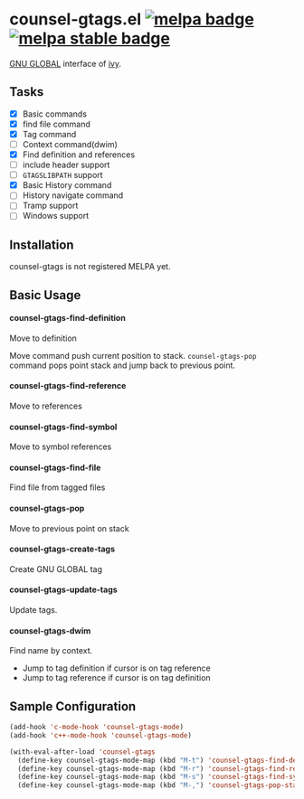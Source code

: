 # counsel-gtags.el [![melpa badge][melpa-badge]][melpa-link] [![melpa stable badge][melpa-stable-badge]][melpa-stable-link]

[GNU GLOBAL](https://www.gnu.org/software/global/) interface of [ivy](https://github.com/abo-abo/swiper).

## Tasks

- [X] Basic commands
- [X] find file command
- [X] Tag command
- [ ] Context command(dwim)
 - [X] Find definition and references
 - [ ] include header support
- [ ] `GTAGSLIBPATH` support
- [X] Basic History command
- [ ] History navigate command
- [ ] Tramp support
- [ ] Windows support

## Installation

counsel-gtags is not registered MELPA yet.

## Basic Usage

#### counsel-gtags-find-definition

Move to definition

Move command push current position to stack. `counsel-gtags-pop` command pops point stack and jump back to previous point.

#### counsel-gtags-find-reference

Move to references

#### counsel-gtags-find-symbol

Move to symbol references

#### counsel-gtags-find-file

Find file from tagged files

#### counsel-gtags-pop

Move to previous point on stack

#### counsel-gtags-create-tags

Create GNU GLOBAL tag

#### counsel-gtags-update-tags

Update tags.

#### counsel-gtags-dwim

Find name by context.

- Jump to tag definition if cursor is on tag reference
- Jump to tag reference if cursor is on tag definition

## Sample Configuration

```lisp
(add-hook 'c-mode-hook 'counsel-gtags-mode)
(add-hook 'c++-mode-hook 'counsel-gtags-mode)

(with-eval-after-load 'counsel-gtags
  (define-key counsel-gtags-mode-map (kbd "M-t") 'counsel-gtags-find-definition)
  (define-key counsel-gtags-mode-map (kbd "M-r") 'counsel-gtags-find-reference)
  (define-key counsel-gtags-mode-map (kbd "M-s") 'counsel-gtags-find-symbol)
  (define-key counsel-gtags-mode-map (kbd "M-,") 'counsel-gtags-pop-stack))
```

[melpa-link]: https://melpa.org/#/counsel-gtags
[melpa-stable-link]: https://stable.melpa.org/#/counsel-gtags
[melpa-badge]: https://melpa.org/packages/counsel-gtags-badge.svg
[melpa-stable-badge]: https://stable.melpa.org/packages/counsel-gtags-badge.svg
